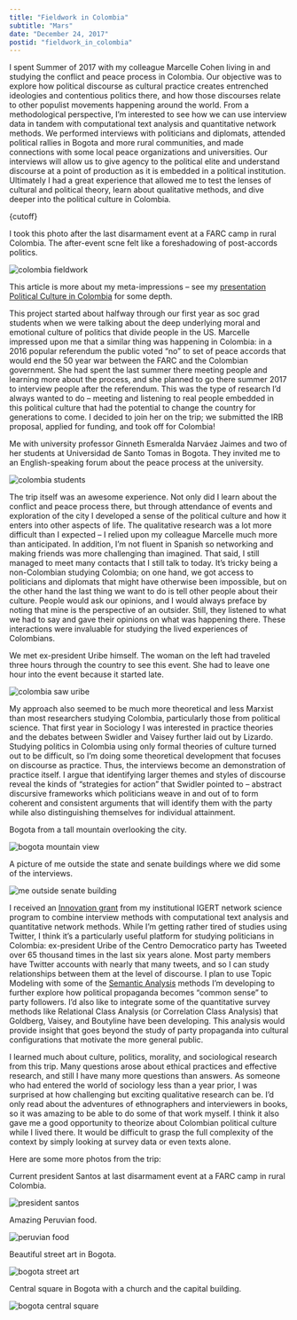 ```yaml
---
title: "Fieldwork in Colombia"
subtitle: "Mars"
date: "December 24, 2017"
postid: "fieldwork_in_colombia"
---
```


I spent Summer of 2017 with my colleague Marcelle Cohen living in and studying the conflict and peace process in Colombia. Our objective was to explore how political discourse as cultural practice creates entrenched ideologies and contentious politics there, and how those discourses relate to other populist movements happening around the world. From a methodological perspective, I’m interested to see how we can use interview data in tandem with computational text analysis and quantitative network methods. We performed interviews with politicians and diplomats, attended political rallies in Bogota and more rural communities, and made connections with some local peace organizations and universities. Our interviews will allow us to give agency to the political elite and understand discourse at a point of production as it is embedded in a political institution. Ultimately I had a great experience that allowed me to test the lenses of cultural and political theory, learn about qualitative methods, and dive deeper into the political culture in Colombia.

{cutoff}

I took this photo after the last disarmament event at a FARC camp in rural Colombia. The after-event scne felt like a foreshadowing of post-accords politics.

![colombia fieldwork](https://storage.googleapis.com/public_data_09324832787/blogpost_colombia_paz_event.jpg)

This article is more about my meta-impressions – see my [presentation Political Culture in Colombia](https://storage.googleapis.com/public_data_09324832787/blogpost_colombia_political_culture.pdf) for some depth.

This project started about halfway through our first year as soc grad students when we were talking about the deep underlying moral and emotional culture of politics that divide people in the US. Marcelle impressed upon me that a similar thing was happening in Colombia: in a 2016 popular referendum the public voted “no” to set of peace accords that would end the 50 year war between the FARC and the Colombian government. She had spent the last summer there meeting people and learning more about the process, and she planned to go there summer 2017 to interview people after the referendum. This was the type of research I’d always wanted to do – meeting and listening to real people embedded in this political culture that had the potential to change the country for generations to come. I decided to join her on the trip; we submitted the IRB proposal, applied for funding, and took off for Colombia!

Me with university professor Ginneth Esmeralda Narváez Jaimes and two of her students at Universidad de Santo Tomas in Bogota. They invited me to an English-speaking forum about the peace process at the university.

![colombia students](https://storage.googleapis.com/public_data_09324832787/blogpost_colombia_students.png)

The trip itself was an awesome experience. Not only did I learn about the conflict and peace process there, but through attendance of events and exploration of the city I developed a sense of the political culture and how it enters into other aspects of life. The qualitative research was a lot more difficult than I expected – I relied upon my colleague Marcelle much more than anticipated. In addition, I’m not fluent in Spanish so networking and making friends was more challenging than imagined. That said, I still managed to meet many contacts that I still talk to today. It’s tricky being a non-Colombian studying Colombia; on one hand, we got access to politicians and diplomats that might have otherwise been impossible, but on the other hand the last thing we want to do is tell other people about their culture. People would ask our opinions, and I would always preface by noting that mine is the perspective of an outsider. Still, they listened to what we had to say and gave their opinions on what was happening there. These interactions were invaluable for studying the lived experiences of Colombians.

We met ex-president Uribe himself. The woman on the left had traveled three hours through the country to see this event. She had to leave one hour into the event because it started late.

![colombia saw uribe](https://storage.googleapis.com/public_data_09324832787/blogpost_colombia_saw_uribe.png)

My approach also seemed to be much more theoretical and less Marxist than most researchers studying Colombia, particularly those from political science. That first year in Sociology I was interested in practice theories and the debates between Swidler and Vaisey further laid out by Lizardo. Studying politics in Colombia using only formal theories of culture turned out to be difficult, so I’m doing some theoretical development that focuses on discourse as practice. Thus, the interviews become an demonstration of practice itself. I argue that identifying larger themes and styles of discourse reveal the kinds of  “strategies for action” that Swidler pointed to – abstract discursive frameworks which politicians weave in and out of to form coherent and consistent arguments that will identify them with the party while also distinguishing themselves for individual attainment.

Bogota from a tall mountain overlooking the city.

![bogota mountain view](https://storage.googleapis.com/public_data_09324832787/blogpost_colombia_mountain_view.png)

A picture of me outside the state and senate buildings where we did some of the interviews.

![me outside senate building](https://storage.googleapis.com/public_data_09324832787/blogpost_colombia_outside_senate_building.png)

I received an [Innovation grant](https://networkscience.igert.ucsb.edu/education/innovation-program) from my institutional IGERT network science program to combine interview methods with computational text analysis and quantitative network methods. While I’m getting rather tired of studies using Twitter, I think it’s a particularly useful platform for studying politicians in Colombia: ex-president Uribe of the Centro Democratico party has Tweeted over 65 thousand times in the last six years alone. Most party members have Twitter accounts with nearly that many tweets, and so I can study relationships between them at the level of discourse. I plan to use Topic Modeling with some of the [Semantic Analysis](https://dcornellresearch.org/2017/05/01/comparative-semantics-operational-strategies/) methods I’m developing to further explore how political propaganda becomes “common sense” to party followers. I’d also like to integrate some of the quantitative survey methods like Relational Class Analysis (or Correlation Class Analysis) that Goldberg, Vaisey, and Boutyline have been developing. This analysis would provide insight that goes beyond the study of party propaganda into cultural configurations that motivate the more general public.

I learned much about culture, politics, morality, and sociological research from this trip. Many questions arose about ethical practices and effective research, and still I have many more questions than answers. As someone who had entered the world of sociology less than a year prior, I was surprised at how challenging but exciting qualitative research can be. I’d only read about the adventures of ethnographers and interviewers in books, so it was amazing to be able to do some of that work myself. I think it also gave me a good opportunity to theorize about Colombian political culture while I lived there. It would be difficult to grasp the full complexity of the context by simply looking at survey data or even texts alone.

Here are some more photos from the trip:

Current president Santos at last disarmament event at a FARC camp in rural Colombia.

![president santos](https://storage.googleapis.com/public_data_09324832787/blogpost_colombia_saw_santos.png)

Amazing Peruvian food.

![peruvian food](https://storage.googleapis.com/public_data_09324832787/blogpost_colombia_food.png)

Beautiful street art in Bogota.

![bogota street art](https://storage.googleapis.com/public_data_09324832787/blogpost_colombia_street_art.png)

Central square in Bogota with a church and the capital building.

![bogota central square](https://storage.googleapis.com/public_data_09324832787/blogpost_colombia_capital_building.png)




